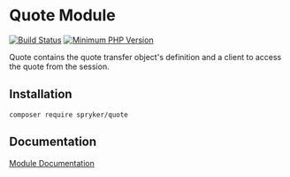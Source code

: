 # Quote Module
[![Build Status](https://travis-ci.org/spryker/quote.svg)](https://travis-ci.org/spryker/quote)
[![Minimum PHP Version](https://img.shields.io/badge/php-%3E%3D%207.2-8892BF.svg)](https://php.net/)

Quote contains the quote transfer object's definition and a client to access the quote from the session.

## Installation

```
composer require spryker/quote
```

## Documentation

[Module Documentation](https://academy.spryker.com/developing_with_spryker/module_guide/modules.html)

